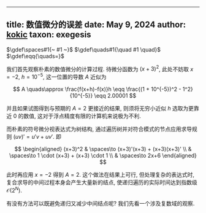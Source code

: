 
---
title: 数值微分的误差
date: May 9, 2024
author: [kokic](/kokic.md)
taxon: exegesis
---

$\gdef\spaces#1{~ #1 ~}$
$\gdef\quads#1{\quad #1 \quad}$
$\gdef\eqq{\quads=}$

我们首先观察朴素的数值微分的计算过程. 待微分函数为 $(x+3)^2$, 此处不妨取 $x=-2$, $h=10^{-5}$, 这一位置的导数 $A$ 近似为 

$$ 
A \quads\approx \frac{f(x+h)-f(x)}h \eqq \frac{(1 + 10^{-5})^2 - 1^2}{10^{-5}} \eqq 2.00001 
$$ 

并且如果试图得到与预期的 $A=2$ 更接近的结果, 则须将无穷小近似 $h$ 选取为更靠近 $0$ 的数值, 这对于浮点精度有限的计算机来说极为不利. 

而朴素的符号微分视表达式为树结构, 通过遍历树并对符合模式的节点应用求导规则 $(uv)' = u'v+uv'$. 即 

$$
\begin{aligned}
(x+3)^2 
& \spaces\to (x+3)'(x+3) + (x+3)(x+3)' \\
& \spaces\to 1 \cdot (x+3) + (x+3) \cdot 1 \\
& \spaces\to 2x+6 
\end{aligned}
$$ 

此时再应用 $x=-2$ 得到 $A=2$. 这个做法在结果上可行, 但处理复杂的表达式时, 复合求导的中间过程本身会产生大量新的结点, 使递归遍历的实际时间达到指数级 $\mathcal{O}(2^N)$. 

有没有方法可以既避免递归又减少中间结点呢? 我们先看一个涉及复数域的观察. 
